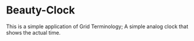 # Beauty-Clock
This is a simple application of Grid Terminology; A simple analog clock that shows the actual time. 
